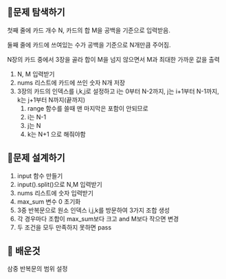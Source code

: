 [](https://www.acmicpc.net/problem/2798)

## 📍문제 탐색하기

첫째 줄에 카드 개수 N, 카드의 합 M을 공백을 기준으로 입력받음.

둘째 줄에 카드에 쓰여있는 수가 공백을 기준으로 N개만큼 주어짐.

N장의 카드 중에서 3장을 골라 합이 M을 넘지 않으면서 M과 최대한 가까운 값을 출력

1. N, M 입력받기
2. nums 리스트에 카드에 쓰인 숫자 N개 저장
3. 3장의 카드의 인덱스를 i,k,j로 설정하고 i는 0부터 N-2까지, j는 i+1부터 N-1까지, k는 j+1부터 N까지(끝까지)
    1. range 함수를 쓸때 맨 마지막은 포함이 안되므로
    2. i는 N-1
    3. j는 N
    4. k는 N+1 으로 해줘야함

## 📍문제 설계하기

1. input 함수 만들기
2. input().split()으로 N,M 입력받기
3. nums 리스트에 숫자 입력받기
4. max_sum 변수 0 초기화
5. 3중 반복문으로 원소 인덱스 i,j,k를 방문하여 3가지 조합 생성
6. 각 경우마다 조합이 max_sum보다 크고 and M보다 작으면 변경
7. 두 조건을 모두 만족하지 못하면 pass

## 🥕 배운것
삼중 반복문의 범위 설정
